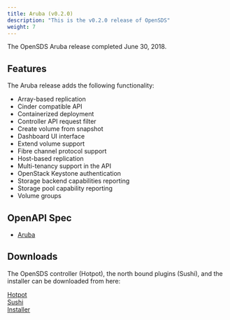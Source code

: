 ```yaml
---
title: Aruba (v0.2.0)
description: "This is the v0.2.0 release of OpenSDS"
weight: 7
---
```


The OpenSDS Aruba release completed June 30, 2018.

## Features  

The Aruba release adds the following functionality:

* Array-based replication
* Cinder compatible API
* Containerized deployment
* Controller API request filter
* Create volume from snapshot
* Dashboard UI interface
* Extend volume support
* Fibre channel protocol support
* Host-based replication
* Multi-tenancy support in the API
* OpenStack Keystone authentication
* Storage backend capabilities reporting
* Storage pool capability reporting
* Volume groups

## OpenAPI Spec

* [Aruba](/guides/api-spec/aruba/)

## Downloads  

The OpenSDS controller (Hotpot), the north bound plugins (Sushi), and the
installer can be downloaded from here:

[Hotpot](https://github.com/opensds/opensds/releases/tag/v0.2.0)  
[Sushi](https://github.com/opensds/nbp/releases/tag/v0.2.0)  
[Installer](https://github.com/opensds/opensds-installer/releases/tag/v0.2.0)  
